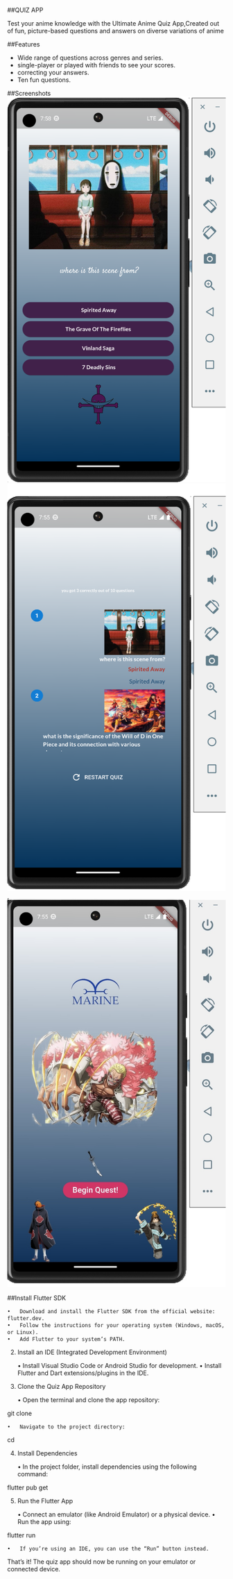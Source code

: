 ##QUIZ APP

Test your anime knowledge with the Ultimate Anime Quiz App,Created out of fun, picture-based questions and answers on diverse variations of anime

##Features
- Wide range of questions across genres and series.
- single-player or played with friends to see your scores.
- correcting your answers.
- Ten fun questions.

##Screenshots
![some screenshots from my emulator](titan_s_app/assets/images/screenshot-1.png)
![some screenshots from my emulator](titan_s_app/assets/images/screenshot-2.png),
![some screenshots from my emulator](titan_s_app/assets/images/screenshot-3.jpg)




##Install Flutter SDK

	•	Download and install the Flutter SDK from the official website: flutter.dev.
	•	Follow the instructions for your operating system (Windows, macOS, or Linux).
	•	Add Flutter to your system’s PATH.

2. Install an IDE (Integrated Development Environment)

	•	Install Visual Studio Code or Android Studio for development.
	•	Install Flutter and Dart extensions/plugins in the IDE.

3. Clone the Quiz App Repository

	•	Open the terminal and clone the app repository:

git clone <repository-url>


	•	Navigate to the project directory:

cd <project-folder>



4. Install Dependencies

	•	In the project folder, install dependencies using the following command:

flutter pub get



5. Run the Flutter App

	•	Connect an emulator (like Android Emulator) or a physical device.
	•	Run the app using:

flutter run


	•	If you’re using an IDE, you can use the “Run” button instead.

That’s it! The quiz app should now be running on your emulator or connected device.
